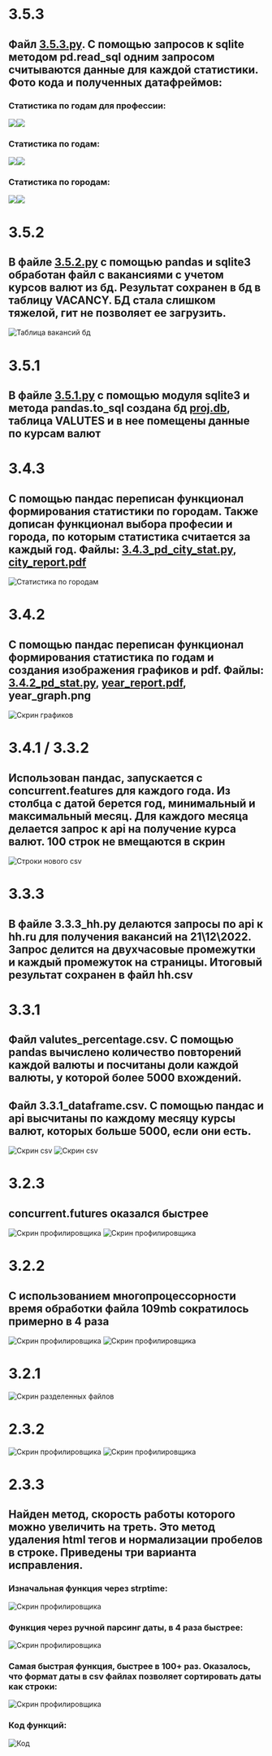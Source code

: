 # 3.5.3
## Файл [3.5.3.py](3.5.3.py). С помощью запросов к sqlite методом pd.read_sql одним запросом считываются данные для каждой статистики. Фото кода и полученных датафреймов:
### Статистика по годам для профессии:
![](img/3.5.3_prof_code.png)![](img/3.5.3_prof.png)
### Статистика по годам:
![](img/3.5.3_year_code.png)![](img/3.5.3_year.png)
### Статистика по городам:
![](img/3.5.3_city_code.png)![](img/3.5.3_city.png)

# 3.5.2
## В файле [3.5.2.py](3.5.2.py) с помощью pandas и sqlite3 обработан файл с вакансиями с учетом курсов валют из бд. Результат сохранен в бд в таблицу VACANCY. БД стала слишком тяжелой, гит не позволяет ее загрузить.
![Таблица вакансий бд](img/db_vacancy.png)

# 3.5.1
## В файле [3.5.1.py](3.5.1.py) с помощью модуля sqlite3 и метода pandas.to_sql создана бд [proj.db](proj.db), таблица VALUTES и в нее помещены данные по курсам валют

# 3.4.3
## С помощью пандас переписан функционал формирования статистики по городам. Также дописан функционал выбора професии и города, по которым статистика считается за каждый год. Файлы: [3.4.3_pd_city_stat.py](3.4.3_pd_city_stat.py), [city_report.pdf](city_report.pdf)
![Статистика по городам](img/3.4.3_cities_pdf.png)

# 3.4.2
## С помощью пандас переписан функционал формирования статистика по годам и создания изображения графиков и pdf. Файлы: [3.4.2_pd_stat.py](3.4.2_pd_stat.py), [year_report.pdf](year_report.pdf), year_graph.png
![Скрин графиков](img/year_graph.png)

# 3.4.1 / 3.3.2
## Использован пандас, запускается с concurrent.features для каждого года. Из столбца с датой берется год, минимальный и максимальный месяц. Для каждого месяца делается запрос к api на получение курса валют. 100 строк не вмещаются в скрин
![Строки нового csv](img/3.4.1.png)

# 3.3.3
## В файле 3.3.3_hh.py делаются запросы по api к hh.ru для получения вакансий на 21\12\2022. Запрос делится на двухчасовые промежутки и каждый промежуток на страницы. Итоговый результат сохранен в файл hh.csv

# 3.3.1
## Файл valutes_percentage.csv. С помощью pandas вычислено количество повторений каждой валюты и посчитаны доли каждой валюты, у которой более 5000 вхождений.
## Файл 3.3.1_dataframe.csv. С помощью пандас и api высчитаны по каждому месяцу курсы валют, которых больше 5000, если они есть.
![Скрин csv](img/valutes_percentage.png)
![Скрин csv](img/3.3.1_dataframe.png)


# 3.2.3
## concurrent.futures оказался быстрее
![Скрин профилировщика](img/async.png)
![Скрин профилировщика](img/concur.png)

# 3.2.2
## С использованием многопроцессорности время обработки файла 109mb сократилось примерно в 4 раза
![Скрин профилировщика](img/main.png)
![Скрин профилировщика](img/async.png)

# 3.2.1
![Скрин разделенных файлов](img/splitted.png)

# 2.3.2
![Скрин профилировщика](img/doctests.png)
![Скрин профилировщика](img/unittests.png)


# 2.3.3
## Найден метод, скорость работы которого можно увеличить на треть. Это метод удаления html тегов и нормализации пробелов в строке. Приведены три варианта исправления.
### Изначальная функция через strptime:
![Скрин профилировщика](img/date2.png)
### Функция через ручной парсинг даты, в 4 раза быстрее:
![Скрин профилировщика](img/date3.png)
### Самая быстрая функция, быстрее в 100+ раз. Оказалось, что формат даты в csv файлах позволяет сортировать даты как строки:
![Скрин профилировщика](img/date1.png)
### Код функций:
![Код](img/методы.png)
